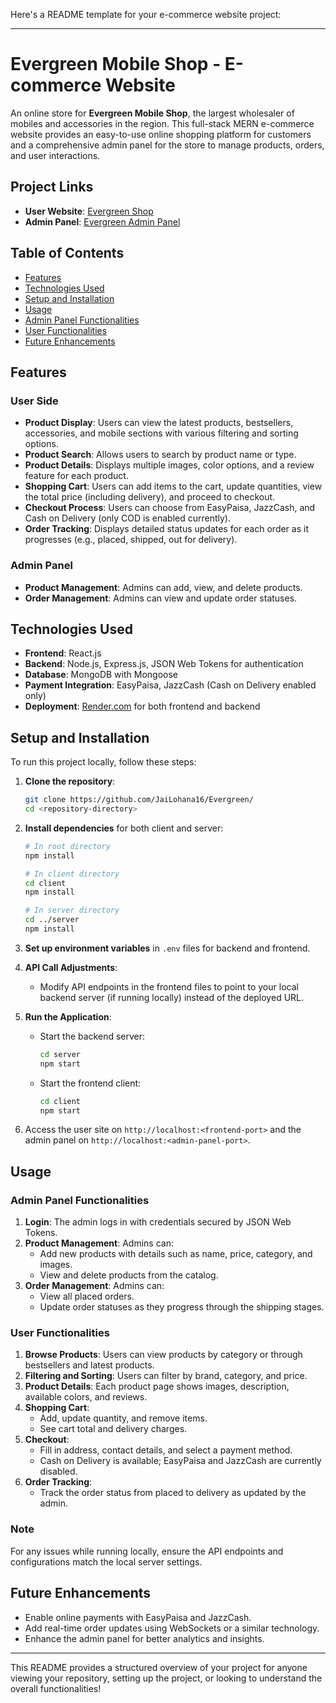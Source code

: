 Here's a README template for your e-commerce website project:

---

# Evergreen Mobile Shop - E-commerce Website

An online store for **Evergreen Mobile Shop**, the largest wholesaler of mobiles and accessories in the region. This full-stack MERN e-commerce website provides an easy-to-use online shopping platform for customers and a comprehensive admin panel for the store to manage products, orders, and user interactions.

## Project Links

- **User Website**: [Evergreen Shop](https://evergreen-hpwm.onrender.com)
- **Admin Panel**: [Evergreen Admin Panel](https://evergreen-admin.onrender.com)

## Table of Contents

- [Features](#features)
- [Technologies Used](#technologies-used)
- [Setup and Installation](#setup-and-installation)
- [Usage](#usage)
- [Admin Panel Functionalities](#admin-panel-functionalities)
- [User Functionalities](#user-functionalities)
- [Future Enhancements](#future-enhancements)

## Features

### User Side
- **Product Display**: Users can view the latest products, bestsellers, accessories, and mobile sections with various filtering and sorting options.
- **Product Search**: Allows users to search by product name or type.
- **Product Details**: Displays multiple images, color options, and a review feature for each product.
- **Shopping Cart**: Users can add items to the cart, update quantities, view the total price (including delivery), and proceed to checkout.
- **Checkout Process**: Users can choose from EasyPaisa, JazzCash, and Cash on Delivery (only COD is enabled currently).
- **Order Tracking**: Displays detailed status updates for each order as it progresses (e.g., placed, shipped, out for delivery).
  
### Admin Panel
- **Product Management**: Admins can add, view, and delete products.
- **Order Management**: Admins can view and update order statuses.
  
## Technologies Used

- **Frontend**: React.js
- **Backend**: Node.js, Express.js, JSON Web Tokens for authentication
- **Database**: MongoDB with Mongoose
- **Payment Integration**: EasyPaisa, JazzCash (Cash on Delivery enabled only)
- **Deployment**: [Render.com](https://render.com) for both frontend and backend

## Setup and Installation

To run this project locally, follow these steps:

1. **Clone the repository**:
   ```bash
   git clone https://github.com/JaiLohana16/Evergreen/
   cd <repository-directory>
   ```

2. **Install dependencies** for both client and server:
   ```bash
   # In root directory
   npm install

   # In client directory
   cd client
   npm install

   # In server directory
   cd ../server
   npm install
   ```

3. **Set up environment variables** in `.env` files for backend and frontend.

4. **API Call Adjustments**:
   - Modify API endpoints in the frontend files to point to your local backend server (if running locally) instead of the deployed URL.

5. **Run the Application**:
   - Start the backend server:
     ```bash
     cd server
     npm start
     ```
   - Start the frontend client:
     ```bash
     cd client
     npm start
     ```

6. Access the user site on `http://localhost:<frontend-port>` and the admin panel on `http://localhost:<admin-panel-port>`.

## Usage

### Admin Panel Functionalities

1. **Login**: The admin logs in with credentials secured by JSON Web Tokens.
2. **Product Management**: Admins can:
   - Add new products with details such as name, price, category, and images.
   - View and delete products from the catalog.
3. **Order Management**: Admins can:
   - View all placed orders.
   - Update order statuses as they progress through the shipping stages.

### User Functionalities

1. **Browse Products**: Users can view products by category or through bestsellers and latest products.
2. **Filtering and Sorting**: Users can filter by brand, category, and price.
3. **Product Details**: Each product page shows images, description, available colors, and reviews.
4. **Shopping Cart**: 
   - Add, update quantity, and remove items.
   - See cart total and delivery charges.
5. **Checkout**:
   - Fill in address, contact details, and select a payment method.
   - Cash on Delivery is available; EasyPaisa and JazzCash are currently disabled.
6. **Order Tracking**:
   - Track the order status from placed to delivery as updated by the admin.

### Note

For any issues while running locally, ensure the API endpoints and configurations match the local server settings.

## Future Enhancements

- Enable online payments with EasyPaisa and JazzCash.
- Add real-time order updates using WebSockets or a similar technology.
- Enhance the admin panel for better analytics and insights.

---

This README provides a structured overview of your project for anyone viewing your repository, setting up the project, or looking to understand the overall functionalities!

